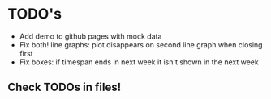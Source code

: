 
# TODO's

- Add demo to github pages with mock data
- Fix both! line graphs: plot disappears on second line graph when closing first
- Fix boxes: if timespan ends in next week it isn't shown in the next week

## Check TODOs in files!
